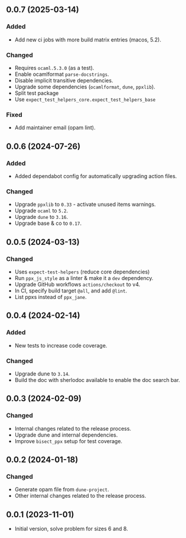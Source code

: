 ## 0.0.7 (2025-03-14)

### Added

- Add new ci jobs with more build matrix entries (macos, 5.2).

### Changed

- Requires `ocaml.5.3.0` (as a test).
- Enable ocamlformat `parse-docstrings`.
- Disable implicit transitive dependencies.
- Upgrade some dependencies (`ocamlformat`, `dune`, `ppxlib`).
- Split test package
- Use `expect_test_helpers_core.expect_test_helpers_base`

### Fixed

- Add maintainer email (opam lint).

## 0.0.6 (2024-07-26)

### Added

- Added dependabot config for automatically upgrading action files.

### Changed

- Upgrade `ppxlib` to `0.33` - activate unused items warnings.
- Upgrade `ocaml` to `5.2`.
- Upgrade `dune` to `3.16`.
- Upgrade base & co to `0.17`.

## 0.0.5 (2024-03-13)

### Changed

- Uses `expect-test-helpers` (reduce core dependencies)
- Run `ppx_js_style` as a linter & make it a `dev` dependency.
- Upgrade GitHub workflows `actions/checkout` to v4.
- In CI, specify build target `@all`, and add `@lint`.
- List ppxs instead of `ppx_jane`.

## 0.0.4 (2024-02-14)

### Added

- New tests to increase code coverage.

### Changed

- Upgrade dune to `3.14`.
- Build the doc with sherlodoc available to enable the doc search bar.

## 0.0.3 (2024-02-09)

### Changed

- Internal changes related to the release process.
- Upgrade dune and internal dependencies.
- Improve `bisect_ppx` setup for test coverage.

## 0.0.2 (2024-01-18)

### Changed

- Generate opam file from `dune-project`.
- Other internal changes related to the release process.

## 0.0.1 (2023-11-01)

- Initial version, solve problem for sizes 6 and 8.
